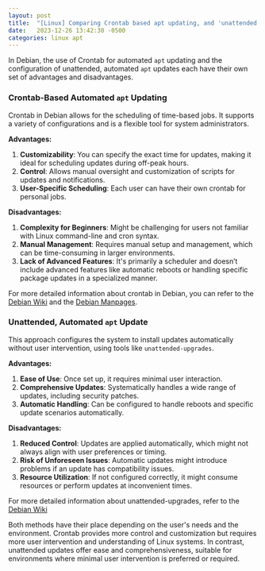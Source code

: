 ```yaml
---
layout: post
title:  "[Linux] Comparing Crontab based apt updating, and 'unattended' approach"
date:   2023-12-26 13:42:30 -0500
categories: linux apt
---
```

In Debian, the use of Crontab for automated `apt` updating and the configuration of unattended, automated `apt` updates each have their own set of advantages and disadvantages.

### Crontab-Based Automated `apt` Updating
Crontab in Debian allows for the scheduling of time-based jobs. It supports a variety of configurations and is a flexible tool for system administrators.

**Advantages:**
1. **Customizability**: You can specify the exact time for updates, making it ideal for scheduling updates during off-peak hours.
2. **Control**: Allows manual oversight and customization of scripts for updates and notifications.
3. **User-Specific Scheduling**: Each user can have their own crontab for personal jobs.

**Disadvantages:**
1. **Complexity for Beginners**: Might be challenging for users not familiar with Linux command-line and cron syntax.
2. **Manual Management**: Requires manual setup and management, which can be time-consuming in larger environments.
3. **Lack of Advanced Features**: It's primarily a scheduler and doesn’t include advanced features like automatic reboots or handling specific package updates in a specialized manner.

For more detailed information about crontab in Debian, you can refer to the [Debian Wiki](https://wiki.debian.org/cron) and the [Debian Manpages](https://manpages.debian.org/buster/cron/crontab.5.en.html).

### Unattended, Automated `apt` Update
This approach configures the system to install updates automatically without user intervention, using tools like `unattended-upgrades`.

**Advantages:**
1. **Ease of Use**: Once set up, it requires minimal user interaction.
2. **Comprehensive Updates**: Systematically handles a wide range of updates, including security patches.
3. **Automatic Handling**: Can be configured to handle reboots and specific update scenarios automatically.

**Disadvantages:**
1. **Reduced Control**: Updates are applied automatically, which might not always align with user preferences or timing.
2. **Risk of Unforeseen Issues**: Automatic updates might introduce problems if an update has compatibility issues.
3. **Resource Utilization**: If not configured correctly, it might consume resources or perform updates at inconvenient times.


For more detailed information about unattended-upgrades, refer to the [Debian Wiki](https://wiki.debian.org/UnattendedUpgrades)


Both methods have their place depending on the user's needs and the environment. Crontab provides more control and customization but requires more user intervention and understanding of Linux systems. In contrast, unattended updates offer ease and comprehensiveness, suitable for environments where minimal user intervention is preferred or required.
